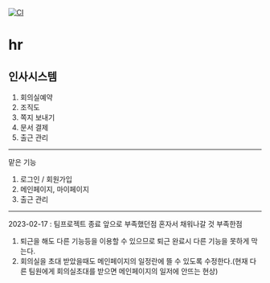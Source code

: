 [![CI](https://github.com/ByeonJuHwan/hr/actions/workflows/gradle.yml/badge.svg)](https://github.com/ByeonJuHwan/hr/actions/workflows/gradle.yml)
# hr


## 인사시스템
1. 회의실예약
2. 조직도
3. 쪽지 보내기
4. 문서 결제
5. 출근 관리

---

맡은 기능 
1. 로그인 / 회원가입
2. 메인페이지, 마이페이지
3. 출근 관리

---
2023-02-17 : 팀프로젝트 종료 앞으로 부족했던점 혼자서 채워나갈 것
부족한점
1. 퇴근을 해도 다른 기능등을 이용할 수 있으므로 퇴근 완료시 다른 기능을 못하게 막는다.
2. 회의실을 초대 받았을때도 메인페이지의 일정란에 뜰 수 있도록 수정한다.(현재 다른 팀원에게 회의실초대를 받으면 메인페이지의 일저에 안뜨는 현상)
